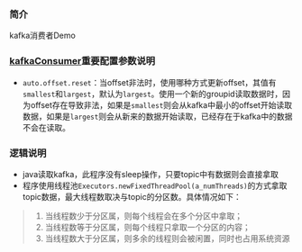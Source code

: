 ### 简介
kafka消费者Demo

### [kafkaConsumer][1]重要配置参数说明
* `auto.offset.reset`：当offset非法时，使用哪种方式更新offset，其值有`smallest`和`largest`，默认为`largest`。使用一个新的groupid读取数据时，因为offset存在导致非法，如果是`smallest`则会从kafka中最小的offset开始读取数据，如果是`largest`则会从新来的数据开始读取，已经存在于kafka中的数据不会在读取。   

### 逻辑说明

* java读取kafka，此程序没有sleep操作，只要topic中有数据则会直接拿取
* 程序使用线程池`Executors.newFixedThreadPool(a_numThreads)`的方式拿取topic数据，最大线程数取决与topic的分区数。具体情况如下：   
> 1. 当线程数少于分区属，则每个线程会在多个分区中拿取；   
> 2. 当线程数等于分区属，则每个线程只拿取一个分区的内容；   
> 3. 当线程数大于分区属，则多余的线程则会被闲置，同时也占用系统资源

[1]:./src/main/java/cn/com/zhangdi/kafka/KafkaConsumerConfig.java
